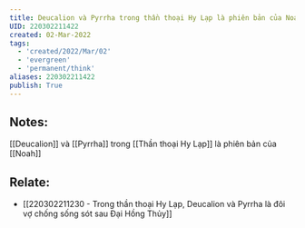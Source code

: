 ```yaml
---
title: Deucalion và Pyrrha trong thần thoại Hy Lạp là phiên bản của Noah
UID: 220302211422
created: 02-Mar-2022
tags:
  - 'created/2022/Mar/02'
  - 'evergreen'
  - 'permanent/think'
aliases: 220302211422
publish: True
---
```

## Notes:
[[Deucalion]] và [[Pyrrha]] trong [[Thần thoại Hy Lạp]] là phiên bản của [[Noah]]

## Relate:
- [[220302211230 - Trong thần thoại Hy Lạp, Deucalion và Pyrrha là đôi vợ chống sống sót sau Đại Hồng Thủy]]